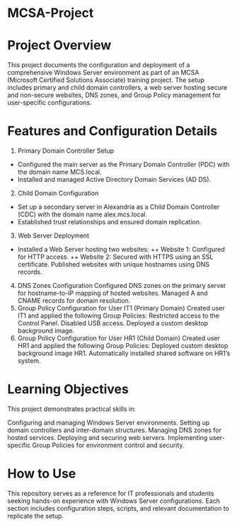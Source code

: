 # MCSA-Project
# Project Overview
This project documents the configuration and deployment of a comprehensive Windows Server environment as part of an MCSA (Microsoft Certified Solutions Associate) training project. The setup includes primary and child domain controllers, a web server hosting secure and non-secure websites, DNS zones, and Group Policy management for user-specific configurations.

# Features and Configuration Details
1. Primary Domain Controller Setup
+ Configured the main server as the Primary Domain Controller (PDC) with the domain name MCS.local.
+ Installed and managed Active Directory Domain Services (AD DS).
2. Child Domain Configuration
+ Set up a secondary server in Alexandria as a Child Domain Controller (CDC) with the domain name alex.mcs.local.
+ Established trust relationships and ensured domain replication.
3. Web Server Deployment
+ Installed a Web Server hosting two websites:
++ Website 1: Configured for HTTP access.
++ Website 2: Secured with HTTPS using an SSL certificate.
Published websites with unique hostnames using DNS records.
4. DNS Zones Configuration
Configured DNS zones on the primary server for hostname-to-IP mapping of hosted websites.
Managed A and CNAME records for domain resolution.
5. Group Policy Configuration for User IT1 (Primary Domain)
Created user IT1 and applied the following Group Policies:
Restricted access to the Control Panel.
Disabled USB access.
Deployed a custom desktop background image.
6. Group Policy Configuration for User HR1 (Child Domain)
Created user HR1 and applied the following Group Policies:
Deployed custom desktop background image HR1.
Automatically installed shared software on HR1’s system.

# Learning Objectives
This project demonstrates practical skills in:

Configuring and managing Windows Server environments.
Setting up domain controllers and inter-domain structures.
Managing DNS zones for hosted services.
Deploying and securing web servers.
Implementing user-specific Group Policies for environment control and security.
# How to Use
This repository serves as a reference for IT professionals and students seeking hands-on experience with Windows Server configurations. Each section includes configuration steps, scripts, and relevant documentation to replicate the setup.
